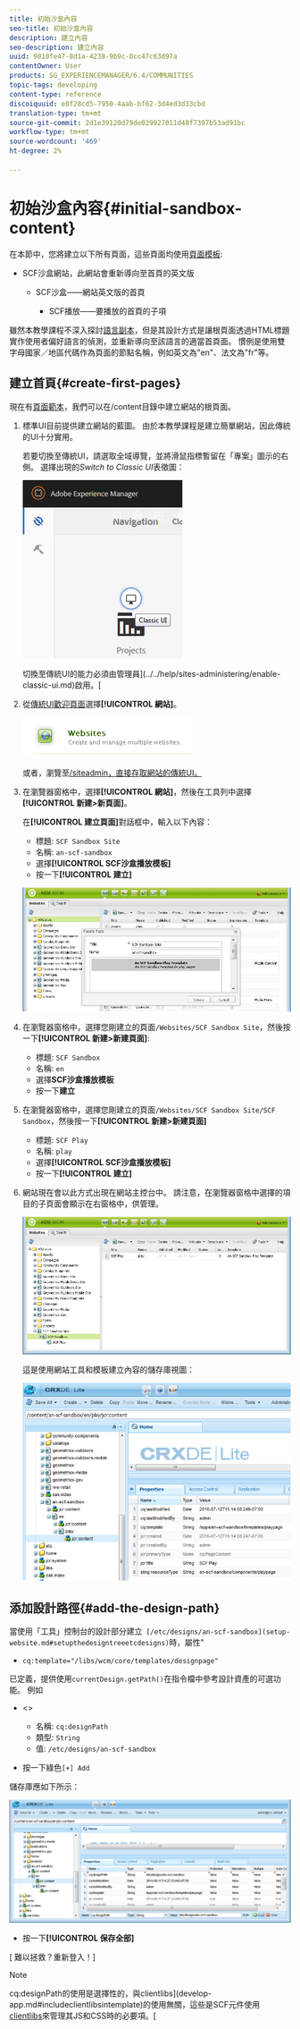 ```yaml
---
title: 初始沙盒內容
seo-title: 初始沙盒內容
description: 建立內容
seo-description: 建立內容
uuid: 9810fe47-8d1a-4238-9b9c-0cc47c63d97a
contentOwner: User
products: SG_EXPERIENCEMANAGER/6.4/COMMUNITIES
topic-tags: developing
content-type: reference
discoiquuid: e8f28cd5-7950-4aab-bf62-3d4ed3d33cbd
translation-type: tm+mt
source-git-commit: 2d1e39120d79de029927011d48f7397b53ad91bc
workflow-type: tm+mt
source-wordcount: '469'
ht-degree: 2%

---
```



# 初始沙盒內容{#initial-sandbox-content}

在本節中，您將建立以下所有頁面，這些頁面均使用[頁面模板](initial-app.md#createthepagetemplate):

* SCF沙盒網站，此網站會重新導向至首頁的英文版

   * SCF沙盒——網站英文版的首頁

      * SCF播放——要播放的首頁的子項

雖然本教學課程不深入探討[語言副本](../../help/sites-administering/tc-prep.md)，但是其設計方式是讓根頁面透過HTML標題實作使用者偏好語言的偵測，並重新導向至該語言的適當首頁面。 慣例是使用雙字母國家／地區代碼作為頁面的節點名稱，例如英文為&quot;en&quot;、法文為&quot;fr&quot;等。

## 建立首頁{#create-first-pages}

現在有[頁面範本](initial-app.md#createthepagetemplate)，我們可以在/content目錄中建立網站的根頁面。

1. 標準UI目前提供建立網站的藍圖。 由於本教學課程是建立簡單網站，因此傳統的UI十分實用。

   若要切換至傳統UI，請選取全域導覽，並將滑鼠指標暫留在「專案」圖示的右側。 選擇出現的&#x200B;*Switch to Classic UI*&#x200B;表徵圖：

   ![chlimage_1-36](assets/chlimage_1-36.png)

   切換至傳統UI的能力必須由管理員](../../help/sites-administering/enable-classic-ui.md)啟用。[

1. 從[傳統UI歡迎頁面](http://localhost:4502/welcome.html)選擇&#x200B;**[!UICONTROL 網站]**。

   ![chlimage_1-37](assets/chlimage_1-37.png)

   或者，瀏覽至[/siteadmin，直接存取網站的傳統UI。](http://localhost:4502/siteadmin)

1. 在瀏覽器窗格中，選擇&#x200B;**[!UICONTROL 網站]**，然後在工具列中選擇&#x200B;**[!UICONTROL 新建>新頁面]**。

   在&#x200B;**[!UICONTROL 建立頁面]**&#x200B;對話框中，輸入以下內容：

   * 標題: `SCF Sandbox Site`
   * 名稱: `an-scf-sandbox`
   * 選擇&#x200B;**[!UICONTROL SCF沙盒播放模板]**
   * 按一下&#x200B;**[!UICONTROL 建立]**

   ![chlimage_1-38](assets/chlimage_1-38.png)

1. 在瀏覽器窗格中，選擇您剛建立的頁面`/Websites/SCF Sandbox Site`，然後按一下&#x200B;**[!UICONTROL 新建>新建頁面]**:

   * 標題: `SCF Sandbox`
   * 名稱: `en`
   * 選擇&#x200B;**SCF沙盒播放模板**
   * 按一下&#x200B;**建立**

1. 在瀏覽器窗格中，選擇您剛建立的頁面`/Websites/SCF Sandbox Site/SCF Sandbox`，然後按一下&#x200B;**[!UICONTROL 新建>新建頁面]**

   * 標題: `SCF Play`
   * 名稱: `play`
   * 選擇&#x200B;**[!UICONTROL SCF沙盒播放模板]**
   * 按一下&#x200B;**[!UICONTROL 建立]**

1. 網站現在會以此方式出現在網站主控台中。 請注意，在瀏覽器窗格中選擇的項目的子頁面會顯示在右窗格中，供管理。

   ![chlimage_1-39](assets/chlimage_1-39.png)

   這是使用網站工具和模板建立內容的儲存庫視圖：

   ![chlimage_1-40](assets/chlimage_1-40.png)

## 添加設計路徑{#add-the-design-path}

當使用「工具」控制台的設計部分建立` [/etc/designs/an-scf-sandbox](setup-website.md#setupthedesigntreeetcdesigns)`時，屬性&quot;

* `cq:template="/libs/wcm/core/templates/designpage"`

已定義，提供使用`currentDesign.getPath()`在指令檔中參考設計資產的可選功能。 例如

* &lt;>


   * 名稱: `cq:designPath`
   * 類型: `String`
   * 值: `/etc/designs/an-scf-sandbox`

* 按一下綠色`[+] Add`

儲存庫應如下所示：

![chlimage_1-41](assets/chlimage_1-41.png)

* 按一下&#x200B;**[!UICONTROL 保存全部]**

[ 難以拯救？重新登入！]

>[!NOTE]
>
>cq:designPath的使用是選擇性的，與clientlibs](develop-app.md#includeclientlibsintemplate)的使用無關，這些是SCF元件使用[clientlibs](client-customize.md#clientlibs-for-scf)來管理其JS和CSS時的必要項。[

